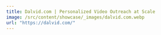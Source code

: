 ```yaml
---
title: Dalvid.com | Personalized Video Outreach at Scale
image: /src/content/showcase/_images/dalvid.com.webp
url: "https://dalvid.com/"
---
```

